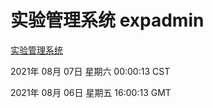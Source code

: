 # 实验管理系统 expadmin
[实验管理系统](http://:56808/expadmin-782313d2-e1b1-4ea7-932e-3a55e6a1a4d0/)

2021年 08月 07日 星期六 00:00:13 CST

2021年 08月 06日 星期五 16:00:13 GMT
